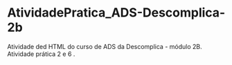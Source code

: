 # AtividadePratica_ADS-Descomplica-2b
Atividade ded HTML do curso de ADS da Descomplica - módulo 2B.
Atividade prática 2 e 6 .
